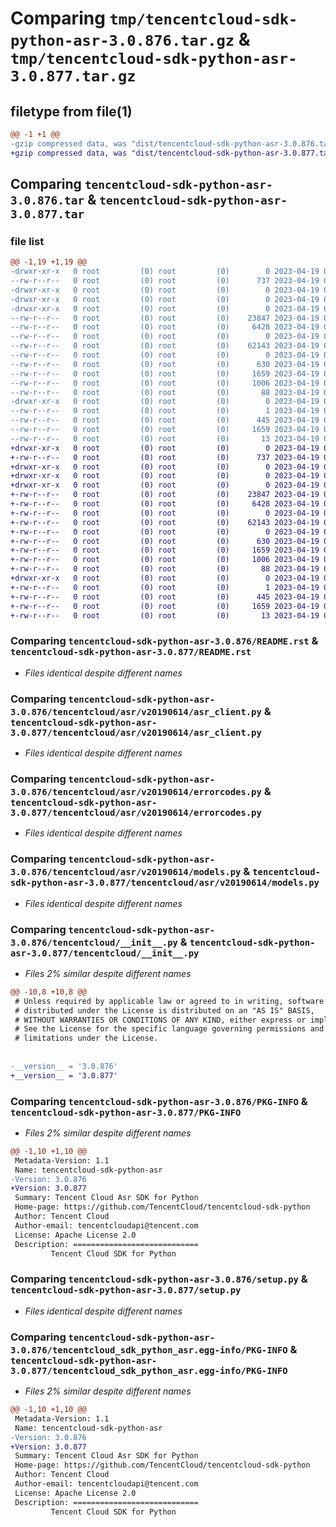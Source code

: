 # Comparing `tmp/tencentcloud-sdk-python-asr-3.0.876.tar.gz` & `tmp/tencentcloud-sdk-python-asr-3.0.877.tar.gz`

## filetype from file(1)

```diff
@@ -1 +1 @@
-gzip compressed data, was "dist/tencentcloud-sdk-python-asr-3.0.876.tar", last modified: Wed Apr 19 00:16:58 2023, max compression
+gzip compressed data, was "dist/tencentcloud-sdk-python-asr-3.0.877.tar", last modified: Wed Apr 19 08:59:17 2023, max compression
```

## Comparing `tencentcloud-sdk-python-asr-3.0.876.tar` & `tencentcloud-sdk-python-asr-3.0.877.tar`

### file list

```diff
@@ -1,19 +1,19 @@
-drwxr-xr-x   0 root         (0) root         (0)        0 2023-04-19 00:16:58.000000 tencentcloud-sdk-python-asr-3.0.876/
--rw-r--r--   0 root         (0) root         (0)      737 2023-04-19 00:16:58.000000 tencentcloud-sdk-python-asr-3.0.876/README.rst
-drwxr-xr-x   0 root         (0) root         (0)        0 2023-04-19 00:16:58.000000 tencentcloud-sdk-python-asr-3.0.876/tencentcloud/
-drwxr-xr-x   0 root         (0) root         (0)        0 2023-04-19 00:16:58.000000 tencentcloud-sdk-python-asr-3.0.876/tencentcloud/asr/
-drwxr-xr-x   0 root         (0) root         (0)        0 2023-04-19 00:16:58.000000 tencentcloud-sdk-python-asr-3.0.876/tencentcloud/asr/v20190614/
--rw-r--r--   0 root         (0) root         (0)    23847 2023-04-19 00:16:58.000000 tencentcloud-sdk-python-asr-3.0.876/tencentcloud/asr/v20190614/asr_client.py
--rw-r--r--   0 root         (0) root         (0)     6428 2023-04-19 00:16:58.000000 tencentcloud-sdk-python-asr-3.0.876/tencentcloud/asr/v20190614/errorcodes.py
--rw-r--r--   0 root         (0) root         (0)        0 2023-04-19 00:16:58.000000 tencentcloud-sdk-python-asr-3.0.876/tencentcloud/asr/v20190614/__init__.py
--rw-r--r--   0 root         (0) root         (0)    62143 2023-04-19 00:16:58.000000 tencentcloud-sdk-python-asr-3.0.876/tencentcloud/asr/v20190614/models.py
--rw-r--r--   0 root         (0) root         (0)        0 2023-04-19 00:16:58.000000 tencentcloud-sdk-python-asr-3.0.876/tencentcloud/asr/__init__.py
--rw-r--r--   0 root         (0) root         (0)      630 2023-04-19 00:16:58.000000 tencentcloud-sdk-python-asr-3.0.876/tencentcloud/__init__.py
--rw-r--r--   0 root         (0) root         (0)     1659 2023-04-19 00:16:58.000000 tencentcloud-sdk-python-asr-3.0.876/PKG-INFO
--rw-r--r--   0 root         (0) root         (0)     1006 2023-04-19 00:16:58.000000 tencentcloud-sdk-python-asr-3.0.876/setup.py
--rw-r--r--   0 root         (0) root         (0)       88 2023-04-19 00:16:58.000000 tencentcloud-sdk-python-asr-3.0.876/setup.cfg
-drwxr-xr-x   0 root         (0) root         (0)        0 2023-04-19 00:16:58.000000 tencentcloud-sdk-python-asr-3.0.876/tencentcloud_sdk_python_asr.egg-info/
--rw-r--r--   0 root         (0) root         (0)        1 2023-04-19 00:16:58.000000 tencentcloud-sdk-python-asr-3.0.876/tencentcloud_sdk_python_asr.egg-info/dependency_links.txt
--rw-r--r--   0 root         (0) root         (0)      445 2023-04-19 00:16:58.000000 tencentcloud-sdk-python-asr-3.0.876/tencentcloud_sdk_python_asr.egg-info/SOURCES.txt
--rw-r--r--   0 root         (0) root         (0)     1659 2023-04-19 00:16:58.000000 tencentcloud-sdk-python-asr-3.0.876/tencentcloud_sdk_python_asr.egg-info/PKG-INFO
--rw-r--r--   0 root         (0) root         (0)       13 2023-04-19 00:16:58.000000 tencentcloud-sdk-python-asr-3.0.876/tencentcloud_sdk_python_asr.egg-info/top_level.txt
+drwxr-xr-x   0 root         (0) root         (0)        0 2023-04-19 08:59:17.000000 tencentcloud-sdk-python-asr-3.0.877/
+-rw-r--r--   0 root         (0) root         (0)      737 2023-04-19 08:59:17.000000 tencentcloud-sdk-python-asr-3.0.877/README.rst
+drwxr-xr-x   0 root         (0) root         (0)        0 2023-04-19 08:59:17.000000 tencentcloud-sdk-python-asr-3.0.877/tencentcloud/
+drwxr-xr-x   0 root         (0) root         (0)        0 2023-04-19 08:59:17.000000 tencentcloud-sdk-python-asr-3.0.877/tencentcloud/asr/
+drwxr-xr-x   0 root         (0) root         (0)        0 2023-04-19 08:59:17.000000 tencentcloud-sdk-python-asr-3.0.877/tencentcloud/asr/v20190614/
+-rw-r--r--   0 root         (0) root         (0)    23847 2023-04-19 08:59:17.000000 tencentcloud-sdk-python-asr-3.0.877/tencentcloud/asr/v20190614/asr_client.py
+-rw-r--r--   0 root         (0) root         (0)     6428 2023-04-19 08:59:17.000000 tencentcloud-sdk-python-asr-3.0.877/tencentcloud/asr/v20190614/errorcodes.py
+-rw-r--r--   0 root         (0) root         (0)        0 2023-04-19 08:59:17.000000 tencentcloud-sdk-python-asr-3.0.877/tencentcloud/asr/v20190614/__init__.py
+-rw-r--r--   0 root         (0) root         (0)    62143 2023-04-19 08:59:17.000000 tencentcloud-sdk-python-asr-3.0.877/tencentcloud/asr/v20190614/models.py
+-rw-r--r--   0 root         (0) root         (0)        0 2023-04-19 08:59:17.000000 tencentcloud-sdk-python-asr-3.0.877/tencentcloud/asr/__init__.py
+-rw-r--r--   0 root         (0) root         (0)      630 2023-04-19 08:59:17.000000 tencentcloud-sdk-python-asr-3.0.877/tencentcloud/__init__.py
+-rw-r--r--   0 root         (0) root         (0)     1659 2023-04-19 08:59:17.000000 tencentcloud-sdk-python-asr-3.0.877/PKG-INFO
+-rw-r--r--   0 root         (0) root         (0)     1006 2023-04-19 08:59:17.000000 tencentcloud-sdk-python-asr-3.0.877/setup.py
+-rw-r--r--   0 root         (0) root         (0)       88 2023-04-19 08:59:17.000000 tencentcloud-sdk-python-asr-3.0.877/setup.cfg
+drwxr-xr-x   0 root         (0) root         (0)        0 2023-04-19 08:59:17.000000 tencentcloud-sdk-python-asr-3.0.877/tencentcloud_sdk_python_asr.egg-info/
+-rw-r--r--   0 root         (0) root         (0)        1 2023-04-19 08:59:17.000000 tencentcloud-sdk-python-asr-3.0.877/tencentcloud_sdk_python_asr.egg-info/dependency_links.txt
+-rw-r--r--   0 root         (0) root         (0)      445 2023-04-19 08:59:17.000000 tencentcloud-sdk-python-asr-3.0.877/tencentcloud_sdk_python_asr.egg-info/SOURCES.txt
+-rw-r--r--   0 root         (0) root         (0)     1659 2023-04-19 08:59:17.000000 tencentcloud-sdk-python-asr-3.0.877/tencentcloud_sdk_python_asr.egg-info/PKG-INFO
+-rw-r--r--   0 root         (0) root         (0)       13 2023-04-19 08:59:17.000000 tencentcloud-sdk-python-asr-3.0.877/tencentcloud_sdk_python_asr.egg-info/top_level.txt
```

### Comparing `tencentcloud-sdk-python-asr-3.0.876/README.rst` & `tencentcloud-sdk-python-asr-3.0.877/README.rst`

 * *Files identical despite different names*

### Comparing `tencentcloud-sdk-python-asr-3.0.876/tencentcloud/asr/v20190614/asr_client.py` & `tencentcloud-sdk-python-asr-3.0.877/tencentcloud/asr/v20190614/asr_client.py`

 * *Files identical despite different names*

### Comparing `tencentcloud-sdk-python-asr-3.0.876/tencentcloud/asr/v20190614/errorcodes.py` & `tencentcloud-sdk-python-asr-3.0.877/tencentcloud/asr/v20190614/errorcodes.py`

 * *Files identical despite different names*

### Comparing `tencentcloud-sdk-python-asr-3.0.876/tencentcloud/asr/v20190614/models.py` & `tencentcloud-sdk-python-asr-3.0.877/tencentcloud/asr/v20190614/models.py`

 * *Files identical despite different names*

### Comparing `tencentcloud-sdk-python-asr-3.0.876/tencentcloud/__init__.py` & `tencentcloud-sdk-python-asr-3.0.877/tencentcloud/__init__.py`

 * *Files 2% similar despite different names*

```diff
@@ -10,8 +10,8 @@
 # Unless required by applicable law or agreed to in writing, software
 # distributed under the License is distributed on an "AS IS" BASIS,
 # WITHOUT WARRANTIES OR CONDITIONS OF ANY KIND, either express or implied.
 # See the License for the specific language governing permissions and
 # limitations under the License.
 
 
-__version__ = '3.0.876'
+__version__ = '3.0.877'
```

### Comparing `tencentcloud-sdk-python-asr-3.0.876/PKG-INFO` & `tencentcloud-sdk-python-asr-3.0.877/PKG-INFO`

 * *Files 2% similar despite different names*

```diff
@@ -1,10 +1,10 @@
 Metadata-Version: 1.1
 Name: tencentcloud-sdk-python-asr
-Version: 3.0.876
+Version: 3.0.877
 Summary: Tencent Cloud Asr SDK for Python
 Home-page: https://github.com/TencentCloud/tencentcloud-sdk-python
 Author: Tencent Cloud
 Author-email: tencentcloudapi@tencent.com
 License: Apache License 2.0
 Description: ============================
         Tencent Cloud SDK for Python
```

### Comparing `tencentcloud-sdk-python-asr-3.0.876/setup.py` & `tencentcloud-sdk-python-asr-3.0.877/setup.py`

 * *Files identical despite different names*

### Comparing `tencentcloud-sdk-python-asr-3.0.876/tencentcloud_sdk_python_asr.egg-info/PKG-INFO` & `tencentcloud-sdk-python-asr-3.0.877/tencentcloud_sdk_python_asr.egg-info/PKG-INFO`

 * *Files 2% similar despite different names*

```diff
@@ -1,10 +1,10 @@
 Metadata-Version: 1.1
 Name: tencentcloud-sdk-python-asr
-Version: 3.0.876
+Version: 3.0.877
 Summary: Tencent Cloud Asr SDK for Python
 Home-page: https://github.com/TencentCloud/tencentcloud-sdk-python
 Author: Tencent Cloud
 Author-email: tencentcloudapi@tencent.com
 License: Apache License 2.0
 Description: ============================
         Tencent Cloud SDK for Python
```

